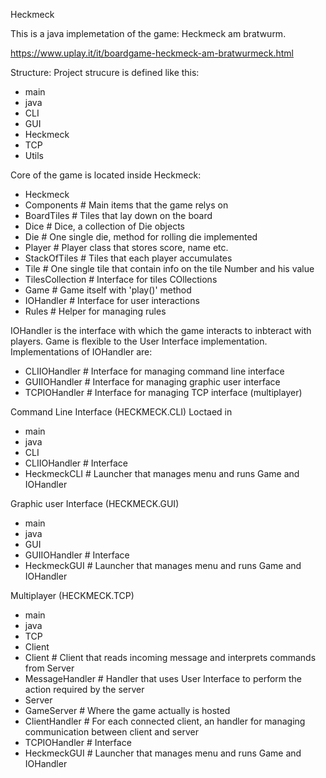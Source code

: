 Heckmeck

This is a java implemetation of the game:
Heckmeck am bratwurm.

https://www.uplay.it/it/boardgame-heckmeck-am-bratwurmeck.html

Structure:
Project strucure is defined like this:
- main
- java
- CLI
- GUI
- Heckmeck
- TCP
- Utils

Core of the game is located inside Heckmeck:

- Heckmeck
- Components          # Main items that the game relys on
- BoardTiles        # Tiles that lay down on the board
- Dice              # Dice, a collection of Die objects
- Die               # One single die, method for rolling die implemented
- Player            # Player class that stores score, name etc.
- StackOfTiles      # Tiles that each player accumulates
- Tile              # One single tile that contain info on the tile Number and his value
- TilesCollection   # Interface for tiles COllections
- Game                # Game itself with 'play()' method
- IOHandler           # Interface for user interactions
- Rules               # Helper for managing rules

IOHandler is the interface with which the game interacts to inbteract with players. Game is flexible to the User Interface implementation.
Implementations of IOHandler are:
- CLIIOHandler # Interface for managing command line interface
- GUIIOHandler # Interface for managing graphic user interface
- TCPIOHandler # Interface for managing TCP interface (multiplayer)

Command Line Interface (HECKMECK.CLI)
Loctaed in
- main
- java
- CLI
- CLIIOHandler  # Interface
- HeckmeckCLI   # Launcher that manages menu and runs Game and IOHandler

Graphic user Interface (HECKMECK.GUI)
- main
- java
- GUI
- GUIIOHandler  # Interface
- HeckmeckGUI   # Launcher that manages menu and runs Game and IOHandler


Multiplayer (HECKMECK.TCP)
- main
- java
- TCP
- Client
- Client          # Client that reads incoming message and interprets commands from Server
- MessageHandler  # Handler that uses User Interface to perform the action required by the server
- Server
- GameServer      # Where the game actually is hosted
- ClientHandler   # For each connected client, an handler for managing communication between client and server
- TCPIOHandler      # Interface
- HeckmeckGUI       # Launcher that manages menu and runs Game and IOHandler